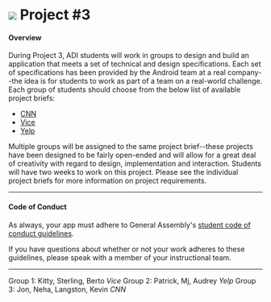 # ![](https://ga-dash.s3.amazonaws.com/production/assets/logo-9f88ae6c9c3871690e33280fcf557f33.png) Project #3

#### Overview

During Project 3, ADI students will work in groups to design and build an application that meets a set of technical and design specifications. Each set of specifications has been provided by the Android team at a real company--the idea is for students to work as part of a team on a real-world challenge. Each group of students should choose from the below list of available project briefs:  

* [CNN](CNN)
* [Vice](vice)
* [Yelp](Yelp)

Multiple groups will be assigned to the same project brief--these projects have been designed to be fairly open-ended and will allow for a great deal of creativity with regard to design, implementation and interaction. Students will have two weeks to work on this project. Please see the individual project briefs for more information on project requirements.

---

#### Code of Conduct

As always, your app must adhere to General Assembly's [student code of conduct guidelines](../../../resources/guidelines/code-of-conduct.md).

If you have questions about whether or not your work adheres to these guidelines, please speak with a member of your instructional team.

---


Group 1: Kitty, Sterling, Berto *Vice*
Group 2: Patrick, Mj, Audrey *Yelp*
Group 3: Jon, Neha, Langston, Kevin *CNN*
